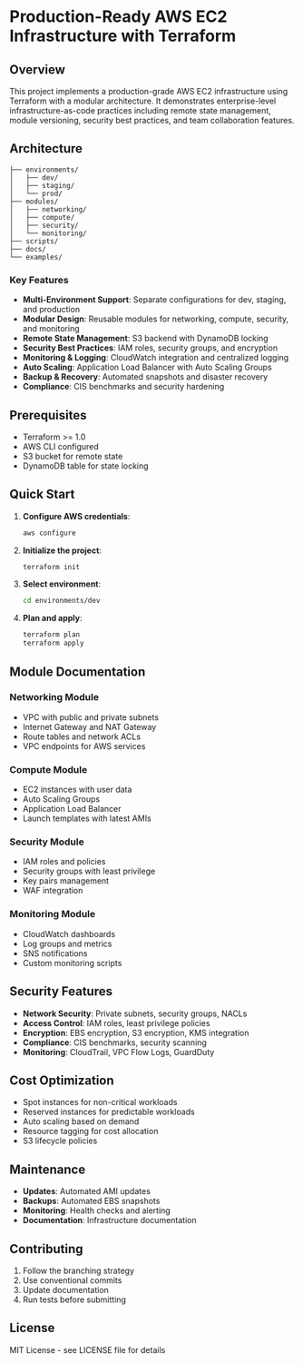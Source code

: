 # Production-Ready AWS EC2 Infrastructure with Terraform

## Overview

This project implements a production-grade AWS EC2 infrastructure using Terraform with a modular architecture. It demonstrates enterprise-level infrastructure-as-code practices including remote state management, module versioning, security best practices, and team collaboration features.

## Architecture

```
├── environments/
│   ├── dev/
│   ├── staging/
│   └── prod/
├── modules/
│   ├── networking/
│   ├── compute/
│   ├── security/
│   └── monitoring/
├── scripts/
├── docs/
└── examples/
```

### Key Features

- **Multi-Environment Support**: Separate configurations for dev, staging, and production
- **Modular Design**: Reusable modules for networking, compute, security, and monitoring
- **Remote State Management**: S3 backend with DynamoDB locking
- **Security Best Practices**: IAM roles, security groups, and encryption
- **Monitoring & Logging**: CloudWatch integration and centralized logging
- **Auto Scaling**: Application Load Balancer with Auto Scaling Groups
- **Backup & Recovery**: Automated snapshots and disaster recovery
- **Compliance**: CIS benchmarks and security hardening

## Prerequisites

- Terraform >= 1.0
- AWS CLI configured
- S3 bucket for remote state
- DynamoDB table for state locking

## Quick Start

1. **Configure AWS credentials**:
   ```bash
   aws configure
   ```

2. **Initialize the project**:
   ```bash
   terraform init
   ```

3. **Select environment**:
   ```bash
   cd environments/dev
   ```

4. **Plan and apply**:
   ```bash
   terraform plan
   terraform apply
   ```

## Module Documentation

### Networking Module
- VPC with public and private subnets
- Internet Gateway and NAT Gateway
- Route tables and network ACLs
- VPC endpoints for AWS services

### Compute Module
- EC2 instances with user data
- Auto Scaling Groups
- Application Load Balancer
- Launch templates with latest AMIs

### Security Module
- IAM roles and policies
- Security groups with least privilege
- Key pairs management
- WAF integration

### Monitoring Module
- CloudWatch dashboards
- Log groups and metrics
- SNS notifications
- Custom monitoring scripts

## Security Features

- **Network Security**: Private subnets, security groups, NACLs
- **Access Control**: IAM roles, least privilege policies
- **Encryption**: EBS encryption, S3 encryption, KMS integration
- **Compliance**: CIS benchmarks, security scanning
- **Monitoring**: CloudTrail, VPC Flow Logs, GuardDuty

## Cost Optimization

- Spot instances for non-critical workloads
- Reserved instances for predictable workloads
- Auto scaling based on demand
- Resource tagging for cost allocation
- S3 lifecycle policies

## Maintenance

- **Updates**: Automated AMI updates
- **Backups**: Automated EBS snapshots
- **Monitoring**: Health checks and alerting
- **Documentation**: Infrastructure documentation

## Contributing

1. Follow the branching strategy
2. Use conventional commits
3. Update documentation
4. Run tests before submitting

## License

MIT License - see LICENSE file for details 